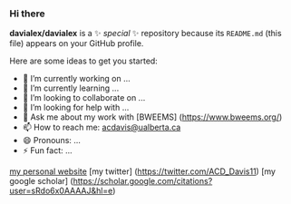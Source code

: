 ### Hi there


**davialex/davialex** is a ✨ _special_ ✨ repository because its `README.md` (this file) appears on your GitHub profile.

Here are some ideas to get you started:

- 🔭 I’m currently working on ...
- 🌱 I’m currently learning ...
- 👯 I’m looking to collaborate on ...
- 🤔 I’m looking for help with ...
- 💬 Ask me about my work with [BWEEMS] (https://www.bweems.org/)
- 📫 How to reach me: acdavis@ualberta.ca
- 😄 Pronouns: ...
- ⚡ Fun fact: ...

[my personal website](http://www.alexandracddavis.com/)
[my twitter] (https://twitter.com/ACD_Davis11)
[my google scholar] (https://scholar.google.com/citations?user=sRdo6x0AAAAJ&hl=e)
<!--
anything within these will not show up
-->
